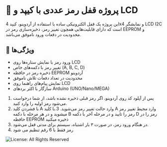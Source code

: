 # 🔐 پروژه قفل رمز عددی با کیپد و LCD

این پروژه یک قفل الکترونیکی ساده با استفاده از آردوینو، کیپد 4x4 و نمایشگر LCD I2C است که دارای قابلیت‌هایی همچون تغییر رمز، ذخیره‌سازی رمز در EEPROM و محدودیت در دفعات ورود ناموفق می‌باشد.
## 🎯 ویژگی‌ها

- ورود رمز با نمایش ستاره‌ها روی LCD
- تغییر رمز با دکمه‌های خاص (A, B, C, D)
- ذخیره رمز در حافظه EEPROM آردوینو
- محدودیت در تعداد دفعات تلاش ناموفق
- نمایش پیام‌های راهنما روی LCD
- سازگار با اکثر بردهای Arduino (UNO/Nano/MEGA)

1. پس از آپلود کد روی آردوینو، اگر رمز قبلی ذخیره نشده باشد، از شما درخواست می‌شود رمز اولیه را وارد کنید.
2. با فشردن کلید A وارد حالت تغییر رمز می‌شوید.
3.با کلید A وارد محیط تغییر رمز میشوید و در هر مرحله با دکمه B رمز را تایید و در مرحله آخر با دکمه D رمز را در حافظه EEPROM ذخیره میکنید
4. در هنگام ورود رمز، در صورت ۳ بار اشتباه، سیستم برای مدتی قفل می‌شود.
5. رمز فقط با 6 رقم تنظیم می شود

![License: All Rights Reserved](https://img.shields.io/badge/license-All--Rights--Reserved-red)